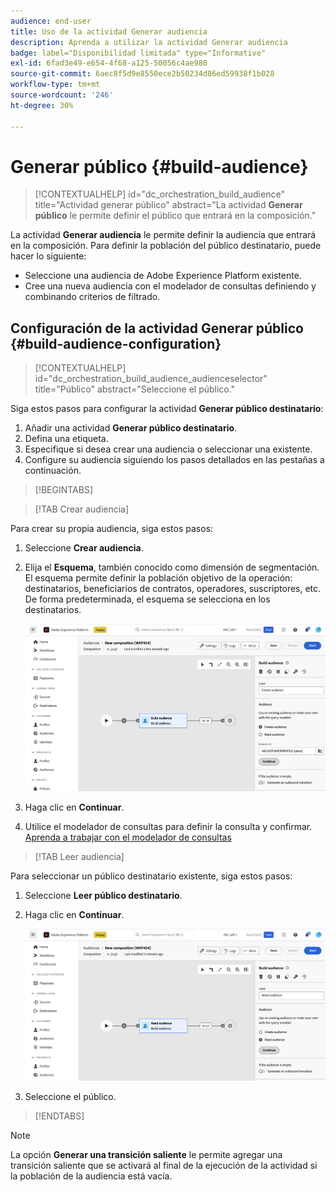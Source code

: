 ```yaml
---
audience: end-user
title: Uso de la actividad Generar audiencia
description: Aprenda a utilizar la actividad Generar audiencia
badge: label="Disponibilidad limitada" type="Informative"
exl-id: 6fad3e49-e654-4f68-a125-50056c4ae980
source-git-commit: 6aec8f5d9e8550ece2b50234d86ed59938f1b028
workflow-type: tm+mt
source-wordcount: '246'
ht-degree: 30%

---
```


# Generar público {#build-audience}

>[!CONTEXTUALHELP]
>id="dc_orchestration_build_audience"
>title="Actividad generar público"
>abstract="La actividad **Generar público** le permite definir el público que entrará en la composición."

La actividad **Generar audiencia** le permite definir la audiencia que entrará en la composición. Para definir la población del público destinatario, puede hacer lo siguiente:

* Seleccione una audiencia de Adobe Experience Platform existente.
* Cree una nueva audiencia con el modelador de consultas definiendo y combinando criterios de filtrado.

## Configuración de la actividad Generar público {#build-audience-configuration}

>[!CONTEXTUALHELP]
>id="dc_orchestration_build_audience_audienceselector"
>title="Público"
>abstract="Seleccione el público."

Siga estos pasos para configurar la actividad **Generar público destinatario**:

1. Añadir una actividad **Generar público destinatario**.
1. Defina una etiqueta.
1. Especifique si desea crear una audiencia o seleccionar una existente.
1. Configure su audiencia siguiendo los pasos detallados en las pestañas a continuación.

>[!BEGINTABS]

>[!TAB Crear audiencia]

Para crear su propia audiencia, siga estos pasos:

1. Seleccione **Crear audiencia**.
1. Elija el **Esquema**, también conocido como dimensión de segmentación. El esquema permite definir la población objetivo de la operación: destinatarios, beneficiarios de contratos, operadores, suscriptores, etc. De forma predeterminada, el esquema se selecciona en los destinatarios.

   ![](../assets/build-audience-create.png)

1. Haga clic en **Continuar**.
1. Utilice el modelador de consultas para definir la consulta y confirmar. [Aprenda a trabajar con el modelador de consultas](../../query/query-modeler-overview.md)

>[!TAB Leer audiencia]

Para seleccionar un público destinatario existente, siga estos pasos:

1. Seleccione **Leer público destinatario**.
1. Haga clic en **Continuar**.

   ![](../assets/build-audience-read.png)

1. Seleccione el público.

>[!ENDTABS]

>[!NOTE]
>
>La opción **Generar una transición saliente** le permite agregar una transición saliente que se activará al final de la ejecución de la actividad si la población de la audiencia está vacía.

<!--
## Examples{#build-audience-examples}

Here is an example of a workflow with two **Build audience** activities. The first one targets the poker players audience, followed by an email delivery. The second one targets the VIP clients audience, followed by an SMS delivery.

![](../assets/workflow-audience-example.png)
-->
